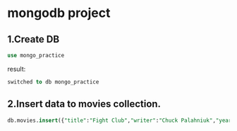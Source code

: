 # mongodb project
## 1.Create DB 
```sql
use mongo_practice
```
result:
```sql
switched to db mongo_practice
```
## 2.Insert data to movies collection.
```sql
db.movies.insert({"title":"Fight Club","writer":"Chuck Palahniuk","year":"1999","actors": ["Brad Pitt","Edward Norton"]})
```

